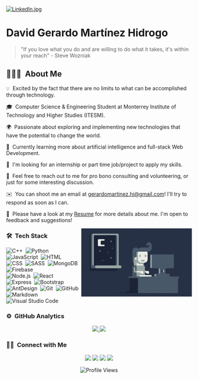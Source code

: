 [![LinkedIn.jpg](https://i.postimg.cc/9fkWZ1bK/LinkedIn.jpg)](https://www.linkedin.com/in/david-gerardo-mart%C3%ADnez-hidrogo-7340b21b8)

# David Gerardo Martínez Hidrogo

>"If you love what you do and are willing to do what it takes, it's within your reach" - Steve Wozniak


## 👨🏻‍💻 &nbsp;About Me

💡 &nbsp;Excited by the fact that there are no limits to what can be accomplished through technology. 

🎓 &nbsp;Computer Science & Engineering Student at Monterrey Institute of Technology and Higher Studies (ITESM).

🌍 &nbsp;Passionate about exploring and implementing new technologies that have the potential to change the world.

🤖 &nbsp;Currently learning more about artificial intelligence and full-stack Web Development.

💼 &nbsp;I'm looking for an internship or part time job/project to apply my skills.


💬 &nbsp;Feel free to reach out to me for pro bono consulting and volunteering, or just for some interesting discussion.

✉️ &nbsp;You can shoot me an email at gerardomartinez.hi@gmail.com! I'll try to respond as soon as I can.

📄 &nbsp;Please have a look at my [Resume](https://docs.google.com/document/d/1hKFgXH6WvfpIkmZtSxgUZKOfkYVnJBwXWiwqMfJ_ApY/edit?usp=sharing) for more details about me. I'm open to feedback and suggestions!

<img alt="Night Coding" src="https://raw.githubusercontent.com/AVS1508/AVS1508/master/assets/Night-Coding.gif" align="right"/>

### 🛠 &nbsp;Tech Stack
![C++](https://img.shields.io/badge/-C++-05122A?style=flat-square&logo=cplusplus)&nbsp;
![Python](https://img.shields.io/badge/-Python-05122A?style=flat-square&logo=python)&nbsp;
![JavaScript](https://img.shields.io/badge/-JavaScript-05122A?style=flat-square&logo=javascript)&nbsp;
![HTML](https://img.shields.io/badge/-HTML-05122A?style=flat-square&logo=HTML5)\
![CSS](https://img.shields.io/badge/-CSS-05122A?style=flat-square&logo=CSS3&logoColor=1572B6)&nbsp;
![SASS](https://img.shields.io/badge/-SASS-05122A?style=flat-square&logo=SASS)&nbsp;
![MongoDB](https://img.shields.io/badge/-MongoDB-05122A?style=flat-square&logo=mongodb)&nbsp;
![Firebase](https://img.shields.io/badge/-Firebase-05122A?style=flat-square&logo=firebase)\
![Node.js](https://img.shields.io/badge/-Node.js-05122A?style=flat-square&logo=node.js)&nbsp;
![React](https://img.shields.io/badge/-react-05122A?style=flat-square&logo=react)&nbsp;
![Express](https://img.shields.io/badge/-express-05122A?style=flat-square&logo=express)&nbsp;
![Bootstrap](https://img.shields.io/badge/-Bootstrap-05122A?style=flat-square&logo=bootstrap&logoColor=563D7C)\
![AntDesign](https://img.shields.io/badge/-AntDesign-05122A?style=flat-square&logo=ant-design)&nbsp;
![Git](https://img.shields.io/badge/-Git-05122A?style=flat-square&logo=git)&nbsp;
![GitHub](https://img.shields.io/badge/-GitHub-05122A?style=flat-square&logo=github)&nbsp;
![Markdown](https://img.shields.io/badge/-Markdown-05122A?style=flat-square&logo=markdown)\
![Visual Studio Code](https://img.shields.io/badge/-Visual%20Studio%20Code-05122A?style=flat-square&logo=visual-studio-code&logoColor=007ACC)&nbsp;

### ⚙️ &nbsp;GitHub Analytics

<p align="center">
<a href="https://github.com/davidmartinezhi">
  <img height="180em" src="https://github-readme-stats-eight-theta.vercel.app/api?username=davidmartinezhi&show_icons=true&theme=algolia&include_all_commits=true&count_private=true"/>
  <img height="180em" src="https://github-readme-stats-eight-theta.vercel.app/api/top-langs/?username=davidmartinezhi&layout=compact&langs_count=8&theme=algolia"/>
</a>
</p>

### 🤝🏻 &nbsp;Connect with Me

<p align="center">
<a href="https://www.linkedin.com/in/david-gerardo-mart%C3%ADnez-hidrogo-7340b21b8"><img src="https://img.shields.io/badge/-David%20Gerardo%20Martínez%20Hidrogo-0077B5?style=flat-square&logo=Linkedin&logoColor=white"/></a>
<a href="mailto:gerardomartinez.hi@gmail.com"><img src="https://img.shields.io/badge/-gerardomartinez.hi@gmail.com-D14836?style=flat-square&logo=Gmail&logoColor=white"/></a>
<a href="www.instagram.com/davidmartinez.hi"><img src="https://img.shields.io/badge/-@davidmartinezhi-E4405F?style=flat-square&logo=Instagram&logoColor=white"/></a>
<a href="https://twitter.com/davidmtzhi"><img src="https://img.shields.io/badge/-@davidmtzhi-1877F2?style=flat-square&logo=Twitter&logoColor=white"/></a>
</p>

<p align="center"> <img src="https://komarev.com/ghpvc/?username=davidmartinezhi&label=Profile Views&color=blue&style=flat-square" alt="Profile Views" /> </p>

